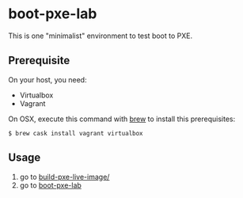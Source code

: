 # boot-pxe-lab

This is one "minimalist" environment to test boot to PXE.

## Prerequisite

On your host, you need:

* Virtualbox
* Vagrant

On OSX, execute this command with [brew](https://brew.sh/index_fr.html) to install this prerequisites:

```
$ brew cask install vagrant virtualbox
```


## Usage

1. go to [build-pxe-live-image/](build-pxe-live-image/)
2. go to [boot-pxe-lab](boot-pxe-lab/)
